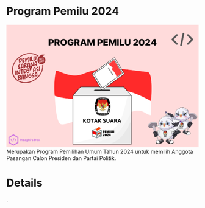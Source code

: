 # Program Pemilu 2024
![Program Pemilu 2024](/images/program-pemilu-2024.png)
Merupakan Program Pemilihan Umum Tahun 2024 untuk memilih Anggota Pasangan Calon Presiden dan Partai Politik.

# Details
.
